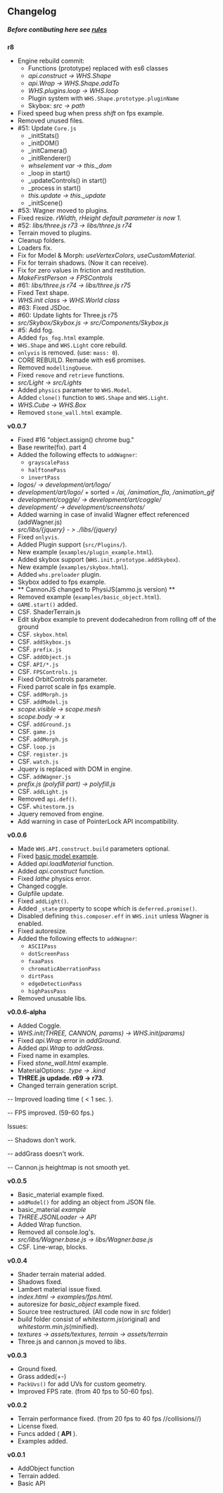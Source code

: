 ## Changelog

##### Before contibuting here see [rules](https://github.com/WhitestormJS/whitestorm.js/blob/master/CONTRIBUTING.md#-adding-changes-to-changelogmd)
**r8**
- Engine rebuild commit:
   - Functions (prototype) replaced with es6 classes
   - *api.construct -> WHS.Shape*
   - *api.Wrap -> WHS.Shape.addTo*
   - *WHS.plugins.loop -> WHS.loop*
   - Plugin system with `WHS.Shape.prototype.pluginName`
   - Skybox: *src -> path*
- Fixed speed bug when press *shift* on fps example.
- Removed unused files.
- #51: Update `Core.js`
   - _initStats()
   - _initDOM()
   - _initCamera()
   - _initRenderer()
   - *whselement var -> this._dom*
   - _loop in start()
   - _updateControls() in start()
   - _process in start()
   - *this.update -> this._update*
   - _initScene()
- #53: Wagner moved to plugins.
- Fixed resize. *rWidth, rHeight default parameter is now 1.*
- #52: *libs/three.js r73 -> libs/three.js r74*
- Terrain moved to plugins.
- Cleanup folders.
- Loaders fix.
- Fix for Model & Morph: *useVertexColors*, *useCustomMaterial*.
- Fix for terrain shadows. (Now it can receive).
- Fix for zero values in friction and restitution.
- *MakeFirstPerson -> FPSControls*
- #61: *libs/three.js r74 -> libs/three.js r75*
- Fixed Text shape.
- *WHS.init class -> WHS.World class*
- #63: Fixed JSDoc.
- #60: Update lights for Three.js r75
- *src/Skybox/Skybox.js -> src/Components/Skybox.js*
- #5: Add fog.
- Added `fps_fog.html` example.
- `WHS.Shape` and `WHS.Light` core rebuild.
- `onlyvis` is removed. (use: `mass: 0`).
- CORE REBUILD. Remade with es6 promises.
- Removed `modellingQueue`.
- Fixed `remove` and `retrieve` functions.
- *src/Light -> src/Lights*
- Added `physics` parameter to `WHS.Model`.
- Added `clone()` function to `WHS.Shape` and `WHS.Light`.
- *WHS.Cube -> WHS.Box*
- Removed `stone_wall.html` example.
 
**v0.0.7**
- Fixed #16 "object.assign() chrome bug."
- Base rewrite(fix). part 4
- Added the following effects to `addWagner`:
  - `grayscalePass`
  - `halftonePass`
  - `invertPass`
- *logos/ -> development/art/logo/*
- *development/art/logo/* + sorted = */ai, /animation_fla, /animation_gif*
- *development/coggle/ -> development/art/coggle/*
- *development/ -> development/screenshots/*
- Added warning in case of invalid Wagner effect referenced (addWagner.js)
- *src/libs/{jquery} - > ./libs/{jquery}*
- Fixed `onlyvis`.
- Added Plugin support (`src/Plugins/`).
- New example (`examples/plugin_example.html`).
- Added skybox support (`WHS.init.prototype.addSkybox`).
- New example (`examples/skybox.html`).
- Added `whs.preloader` plugin.
- Skybox added to fps example.
- ** CannonJS changed to PhysiJS(ammo.js version) **
- Removed example (`examples/basic_object.html`).
- `GAME.start()` added.
- CSF. ShaderTerrain.js
- Edit skybox example to prevent dodecahedron from rolling off of the ground
- CSF. `skybox.html`
- CSF. `addSkybox.js`
- CSF. `prefix.js`
- CSF. `addObject.js`
- CSF. `API/*.js`
- CSF. `FPSControls.js`
- Fixed OrbitControls parameter.
- Fixed parrot scale in fps example.
- CSF. `addMorph.js`
- CSF. `addModel.js`
- *scope.visible -> scope.mesh*
- *scope.body -> x*
- CSF. `addGround.js`
- CSF. `game.js`
- CSF. `addMorph.js`
- CSF. `loop.js`
- CSF. `register.js`
- CSF. `watch.js`
- Jquery is replaced with DOM in engine.
- CSF. `addWagner.js`
- *prefix.js (polyfill part) -> polyfill.js*
- CSF. `addLight.js`
- Removed `api.def()`.
- CSF. `whitestorm.js`
- Jquery removed from engine.
- Add warning in case of PointerLock API incompatibility.

**v0.0.6**
- Made `WHS.API.construct.build` parameters optional.
- Fixed [basic model example](http://192.241.128.187/current/examples/basic_model.html).
- Added *api.loadMaterial* function.
- Added *api.construct* function.
- Fixed *lathe* physics error.
- Changed coggle.
- Gulpfile update.
- Fixed `addLight()`.
- Added `_state` property to scope which is `deferred.promise()`.
- Disabled defining `this.composer.eff` in `WHS.init` unless Wagner is enabled.
- Fixed autoresize.
- Added the following effects to `addWagner`:
  - `ASCIIPass`
  - `dotScreenPass`
  - `fxaaPass`
  - `chromaticAberrationPass`
  - `dirtPass`
  - `edgeDetectionPass`
  - `highPassPass`
- Removed unusable libs.

**v0.0.6-alpha**
- Added Coggle.
- *WHS.init(THREE, CANNON, params) -> WHS.init(params)*
- Fixed *api.Wrap* error in *addGround*.
- Added *api.Wrap* to *addGrass*.
- Fixed name in examples.
- Fixed *stone_wall.html* example.
- MaterialOptions: *.type -> .kind*
- **THREE.js updade. r69 -> r73**.
- Changed terrain generation script.

-- Improved loading time ( < 1 sec. ).

-- FPS improved. (59-60 fps.)

Issues:

-- Shadows don't work.

-- addGrass doesn't work.

-- Cannon.js heightmap is not smooth yet.

**v0.0.5**
- Basic_material example fixed.
- `addModel()` for adding an object from JSON file.
- basic_material *example*
- *THREE.JSONLoader -> API*
- Added Wrap function.
- Removed all console.log's.
- *src/libs/Wagner.base.js -> libs/Wagner.base.js*
- CSF. Line-wrap, blocks.

**v0.0.4**
- Shader terrain material added.
- Shadows fixed.
- Lambert material issue fixed.
- *index.html -> examples/fps.html*.
- autoresize for *basic_object* example fixed.
- Source tree restructured. (All code now in *src* folder)
- *build* folder consist of *whitestorm.js*(original) and *whitestorm.min.js*(minified).
- *textures -> assets/textures, terrain -> assets/terrain*
- Three.js and cannon.js moved to *libs*.

**v0.0.3**
- Ground fixed.
- Grass added(+-)
- `PackUvs()` for add UVs for custom geometry.
- Improved FPS rate. (from 40 fps to 50-60 fps).

**v0.0.2**
- Terrain performance fixed. (from 20 fps to 40 fps //collisions//)
- License fixed.
- Funcs added ( **API** ).
- Examples added.

**v0.0.1**
- AddObject function
- Terrain added.
- Basic API
